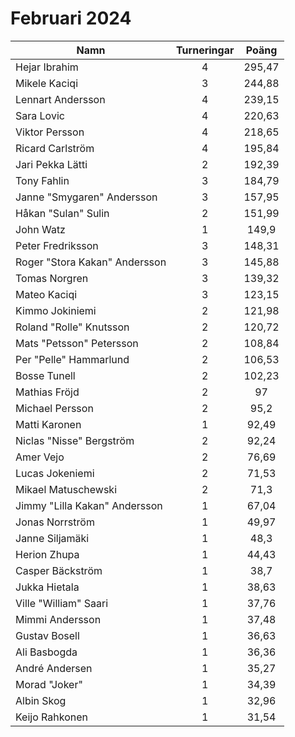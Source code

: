 # Februari 2024

Namn|Turneringar|Poäng
----|:---------:|:---:
Hejar Ibrahim|4|295,47
Mikele Kaciqi|3|244,88
Lennart Andersson|4|239,15
Sara Lovic|4|220,63
Viktor Persson|4|218,65
Ricard Carlström|4|195,84
Jari Pekka Lätti|2|192,39
Tony Fahlin|3|184,79
Janne "Smygaren" Andersson|3|157,95
Håkan "Sulan" Sulin|2|151,99
John Watz|1|149,9
Peter Fredriksson|3|148,31
Roger "Stora Kakan" Andersson|3|145,88
Tomas Norgren|3|139,32
Mateo Kaciqi|3|123,15
Kimmo Jokiniemi|2|121,98
Roland "Rolle" Knutsson|2|120,72
Mats "Petsson" Petersson|2|108,84
Per "Pelle" Hammarlund|2|106,53
Bosse Tunell|2|102,23
Mathias Fröjd|2|97
Michael Persson|2|95,2
Matti Karonen|1|92,49
Niclas "Nisse" Bergström|2|92,24
Amer Vejo|2|76,69
Lucas Jokeniemi|2|71,53
Mikael Matuschewski|2|71,3
Jimmy "Lilla Kakan" Andersson|1|67,04
Jonas Norrström|1|49,97
Janne Siljamäki|1|48,3
Herion Zhupa|1|44,43
Casper Bäckström|1|38,7
Jukka Hietala|1|38,63
Ville "William" Saari|1|37,76
Mimmi Andersson|1|37,48
Gustav Bosell|1|36,63
Ali Basbogda|1|36,36
André Andersen|1|35,27
Morad "Joker"|1|34,39
Albin Skog|1|32,96
Keijo Rahkonen|1|31,54